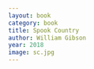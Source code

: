 ```yaml
---
layout: book
category: book
title: Spook Country
author: William Gibson
year: 2018
image: sc.jpg
---
```

